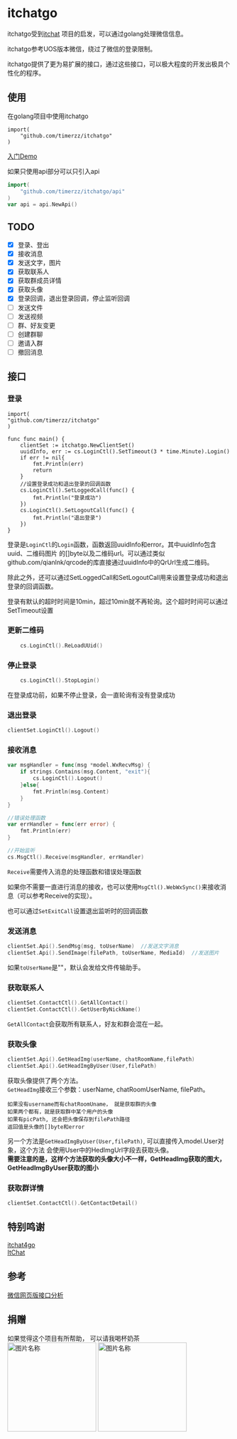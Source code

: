 # itchatgo

itchatgo受到[itchat](https://github.com/littlecodersh/ItChat) 项目的启发，可以通过golang处理微信信息。  

itchatgo参考UOS版本微信，绕过了微信的登录限制。 

itchatgo提供了更为易扩展的接口，通过这些接口，可以极大程度的开发出极具个性化的程序。

## 使用

在golang项目中使用itchatgo

```golang 
import(
    "github.com/timerzz/itchatgo"
)
```
[入门Demo](https://github.com/timerzz/itchatgo/blob/main/demo.go)  

如果只使用api部分可以只引入api
```go
import(
    "github.com/timerzz/itchatgo/api"
)
var api = api.NewApi()
```

## TODO
- [x] 登录、登出
- [x] 接收消息
- [x] 发送文字，图片
- [x] 获取联系人
- [x] 获取群成员详情
- [x] 获取头像
- [x] 登录回调，退出登录回调，停止监听回调  
- [ ] 发送文件
- [ ] 发送视频
- [ ] 群、好友变更
- [ ] 创建群聊
- [ ] 邀请入群  
- [ ] 撤回消息

## 接口

### 登录
```golang
import(
"github.com/timerzz/itchatgo"
)

func func main() {
    clientSet := itchatgo.NewClientSet()
	uuidInfo, err := cs.LoginCtl().SetTimeout(3 * time.Minute).Login()
	if err != nil{
	    fmt.Println(err)
	    return
	}
	//设置登录成功和退出登录的回调函数
	cs.LoginCtl().SetLoggedCall(func() {
	    fmt.Println("登录成功")
	})
	cs.LoginCtl().SetLogoutCall(func() {
	    fmt.Println("退出登录")
	})
}
```
登录是```LoginCtl```的```Login```函数，函数返回uuidInfo和error。其中uuidInfo包含uuid、二维码图片
的[]byte以及二维码url。可以通过类似github.com/qianlnk/qrcode的库直接通过uuidInfo中的QrUrl生成二维码。  

除此之外，还可以通过SetLoggedCall和SetLogoutCall用来设置登录成功和退出登录的回调函数。   

登录有默认的超时时间是10min，超过10min就不再轮询。这个超时时间可以通过SetTimeout设置
### 更新二维码
```go
	cs.LoginCtl().ReLoadUUid()
```

### 停止登录
```go
	cs.LoginCtl().StopLogin()
```
在登录成功前，如果不停止登录，会一直轮询有没有登录成功
### 退出登录
```go
clientSet.LoginCtl().Logout()
```
### 接收消息
```go
var msgHandler = func(msg *model.WxRecvMsg) {
    if strings.Contains(msg.Content, "exit"){
        cs.LoginCtl().Logout()
    }else{
        fmt.Println(msg.Content)
    }
}

//错误处理函数
var errHandler = func(err error) {
    fmt.Println(err)
}

//开始监听
cs.MsgCtl().Receive(msgHandler, errHandler)
```
```Receive```需要传入消息的处理函数和错误处理函数

如果你不需要一直进行消息的接收，也可以使用```MsgCtl().WebWxSync()```来接收消息（可以参考Receive的实现）。

也可以通过```SetExitCall```设置退出监听时的回调函数

### 发送消息
```go
clientSet.Api().SendMsg(msg, toUserName)  //发送文字消息
clientSet.Api().SendImage(filePath, toUserName, MediaId)  //发送图片
```
如果```toUserName```是""，默认会发给文件传输助手。

### 获取联系人
```go
clientSet.ContactCtl().GetAllContact()
clientSet.ContactCtl().GetUserByNickName()
```
```GetAllContact```会获取所有联系人，好友和群会混在一起。

### 获取头像
```go
clientSet.Api().GetHeadImg(userName, chatRoomName,filePath) 
clientSet.Api().GetHeadImgByUser(User,filePath)
```
获取头像提供了两个方法。  
```GetHeadImg```接收三个参数：userName, chatRoomUserName, filePath。  
```如果有username而没有chatRoomUname， 就是获取用户的头像   
如果没有username而有chatRoomUname， 就是获取群的头像   
如果两个都有，就是获取群中某个用户的头像   
如果有picPath, 还会把头像保存到filePath路径
返回值是头像的[]byte和error
```
另一个方法是```GetHeadImgByUser(User,filePath)```, 可以直接传入model.User对象，这个方法
会使用User中的HedImgUrl字段去获取头像。  
**需要注意的是，这样个方法获取的头像大小不一样，GetHeadImg获取的图大，GetHeadImgByUser获取的图小**
### 获取群详情
```go
clientSet.ContactCtl().GetContactDetail()
```

## 特别鸣谢
[itchat4go](https://github.com/newflydd/itchat4go)  
[ItChat](https://github.com/luvletter2333/ItChat)

## 参考
[微信网页版接口分析](https://inf.news/zh-hans/tech/6e1e407bcde81fae1b8357f3963d5599.html?__cf_chl_jschl_tk__=6cab055d555c12c5d18115d76c0ec0e65fd16ad6-1624937505-0-AU0rwDgz7Pd0NCVGvFVQp91KhGVjLNUcxDdcPaUDsshTsySQnpySmYnNjzsBEUBSG_gREo8c_cruNVwIpPod80Nh8HfKyY8KGYXelKsDf2iHdSBEbxwf1cxii2bw8J09gGVBeGpZRU0QJA84UQ7naUcc9twcPXhvKGXAMfiVzTpPF68iTd_UsQ2UEFb8swVowfDjc056D3zblJnKGGMGGDau1GmjOmD4G25otOjY9J6woDTFD81H4rfVGuy1IUoiTmDFjskVRKz_YdfAkGLrnEgbSQ5UWkU2Qp_5CAEnZBWvT-Ui0Qlyj5pL8FUByf0rjoJPIL1TzlOUhkoG7KiINt2ThHhj3ktPK0KEkrQ3e1_kKjyQ9P0igSyiL1CoXhUNsuPGk8ooIpjTApdFdQqINuCq7ETrfdfe40-2dwfoGZ3yzhcb-i1fTd7OFi9sHEn4WV7uph5fqiKtTEVtVg3N7x9tCaA0LKHCHjh2I6WtnWrYwTF9D9YwTvy0cMelt-eoGYm3MHWLqQbgzGRjc0zaRd8)

## 捐赠
如果觉得这个项目有所帮助， 可以请我喝杯奶茶  
<img src="https://z3.ax1x.com/2021/06/29/RafsgK.md.jpg" width = "200" height = "200" alt="图片名称" align=center />
<img src="https://z3.ax1x.com/2021/06/29/RafE1f.jpg" width = "200" height = "200" alt="图片名称" align=center />

